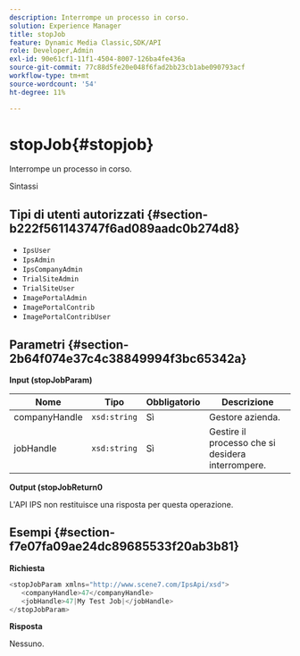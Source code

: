 ```yaml
---
description: Interrompe un processo in corso.
solution: Experience Manager
title: stopJob
feature: Dynamic Media Classic,SDK/API
role: Developer,Admin
exl-id: 90e61cf1-11f1-4504-8007-126ba4fe436a
source-git-commit: 77c88d5fe20e048f6fad2bb23cb1abe090793acf
workflow-type: tm+mt
source-wordcount: '54'
ht-degree: 11%

---
```


# stopJob{#stopjob}

Interrompe un processo in corso.

Sintassi

## Tipi di utenti autorizzati {#section-b222f561143747f6ad089aadc0b274d8}

* `IpsUser`
* `IpsAdmin`
* `IpsCompanyAdmin`
* `TrialSiteAdmin`
* `TrialSiteUser`
* `ImagePortalAdmin`
* `ImagePortalContrib`
* `ImagePortalContribUser`

## Parametri {#section-2b64f074e37c4c38849994f3bc65342a}

**Input (stopJobParam)**

| Nome | Tipo | Obbligatorio | Descrizione |
|---|---|---|---|
| companyHandle | `xsd:string` | Sì | Gestore azienda. |
| jobHandle | `xsd:string` | Sì | Gestire il processo che si desidera interrompere. |

**Output (stopJobReturn0**

L&#39;API IPS non restituisce una risposta per questa operazione.

## Esempi {#section-f7e07fa09ae24dc89685533f20ab3b81}

**Richiesta**

```java
<stopJobParam xmlns="http://www.scene7.com/IpsApi/xsd">
   <companyHandle>47</companyHandle>
   <jobHandle>47|My Test Job|</jobHandle>
</stopJobParam>
```

**Risposta**

Nessuno.
